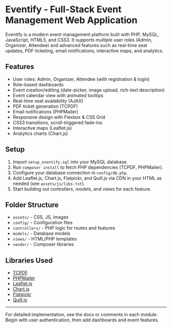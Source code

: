 # Eventify - Full-Stack Event Management Web Application

Eventify is a modern event management platform built with PHP, MySQL, JavaScript, HTML5, and CSS3. It supports multiple user roles (Admin, Organizer, Attendee) and advanced features such as real-time seat updates, PDF ticketing, email notifications, interactive maps, and analytics.

## Features
- User roles: Admin, Organizer, Attendee (with registration & login)
- Role-based dashboards
- Event creation/editing (date-picker, image upload, rich-text description)
- Event calendar view with animated tooltips
- Real-time seat availability (AJAX)
- PDF ticket generation (TCPDF)
- Email notifications (PHPMailer)
- Responsive design with Flexbox & CSS Grid
- CSS3 transitions, scroll-triggered fade-ins
- Interactive maps (Leaflet.js)
- Analytics charts (Chart.js)

## Setup
1. Import `setup_eventify.sql` into your MySQL database.
2. Run `composer install` to fetch PHP dependencies (TCPDF, PHPMailer).
3. Configure your database connection in `config/db.php`.
4. Add Leaflet.js, Chart.js, Flatpickr, and Quill.js via CDN in your HTML as needed (see `assets/js/libs.txt`).
5. Start building out controllers, models, and views for each feature.

## Folder Structure
- `assets/` - CSS, JS, images
- `config/` - Configuration files
- `controllers/` - PHP logic for routes and features
- `models/` - Database models
- `views/` - HTML/PHP templates
- `vendor/` - Composer libraries

## Libraries Used
- [TCPDF](https://tcpdf.org/)
- [PHPMailer](https://github.com/PHPMailer/PHPMailer)
- [Leaflet.js](https://leafletjs.com/)
- [Chart.js](https://www.chartjs.org/)
- [Flatpickr](https://flatpickr.js.org/)
- [Quill.js](https://quilljs.com/)

---

For detailed implementation, see the docs or comments in each module. Begin with user authentication, then add dashboards and event features.
